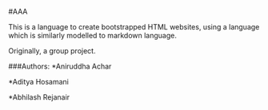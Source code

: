 #AAA

This is a language to create bootstrapped HTML websites, using a language which is similarly modelled to markdown language.

Originally, a group project.

###Authors:
*Aniruddha Achar

*Aditya Hosamani

*Abhilash Rejanair

